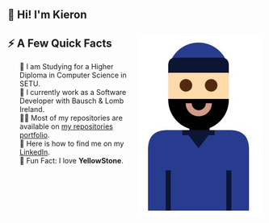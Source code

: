 ## 👋 Hi! I'm Kieron 

<div>  
  <img width="245px" align="right" src="https://github.com/ki321g/ki321g/blob/main/imgs/me.jpg" />
  <h2>⚡️ A Few Quick Facts</h2>
  <ul style="list-style: none;">
    <li>🧐 I am Studying for a Higher Diploma in Computer Science in SETU.</li>
    <li>💼 I currently work as a Software Developer with Bausch & Lomb Ireland.</li>
    <li>👨‍💻 Most of my repositories are available on <a href="https://github.com/ki321g?tab=repositories">my repositories portfolio</a>.</li>
    <li>📝 Here is how to find me on my <a href="https://www.linkedin.com/in/kierongarvey/">LinkedIn</a>.</li>
    <li>🎉 Fun Fact: I love <B>YellowStone</B>.</li>
  </ul>
</div>
</br>
</br>
